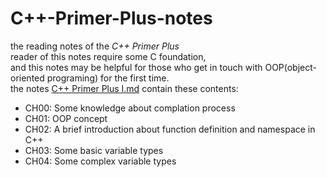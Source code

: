 # C++-Primer-Plus-notes
the reading notes of the *C++ Primer Plus*<br>
reader of this notes require some C foundation,<br>
and this notes may be helpful for those who get in touch with OOP(object-oriented programing) for the first time.<br>
the notes [C++ Primer Plus I.md](https://github.com/TheFuture1sNow/CPP-Primer-Plus-notes/blob/cf61a82345b10a768d2cbd86d3501957df3ff89d/C++%20Primer%20Plus.%20I.md) contain these contents:
- CH00: Some knowledge about complation process
- CH01: OOP concept
- CH02: A brief introduction about function definition and namespace in C++
- CH03: Some basic variable types
- CH04: Some complex variable types
